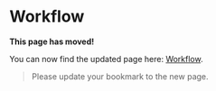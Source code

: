 # Workflow

**This page has moved!**

You can now find the updated page here: [Workflow](https://docs.dify.ai/guides/workflow).

> Please update your bookmark to the new page.
